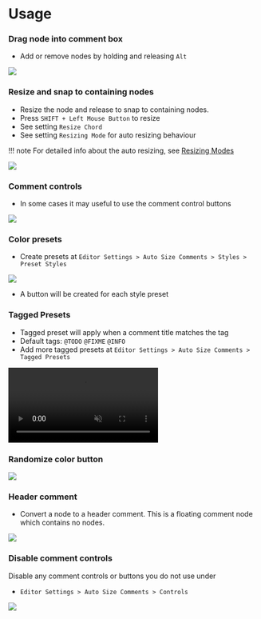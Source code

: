 # Usage

### Drag node into comment box

* Add or remove nodes by holding and releasing `Alt`

![](https://i.imgur.com/2IHt0Pv.gif)

### Resize and snap to containing nodes

* Resize the node and release to snap to containing nodes.
* Press `SHIFT + Left Mouse Button` to resize
* See setting `Resize Chord`
* See setting `Resizing Mode` for auto resizing behaviour

!!! note
    For detailed info about the auto resizing, see [Resizing Modes](faq.md#resizing-modes)

![](https://i.imgur.com/uXGwGcq.gif)

### Comment controls

* In some cases it may useful to use the comment control buttons

![](https://i.imgur.com/hK4W1lH.gif)

### Color presets

* Create presets at `Editor Settings > Auto Size Comments > Styles > Preset Styles`

![](https://i.imgur.com/CC6OwHO.png)

* A button will be created for each style preset

### Tagged Presets

* Tagged preset will apply when a comment title matches the tag
* Default tags: `@TODO` `@FIXME` `@INFO`
* Add more tagged presets at `Editor Settings > Auto Size Comments > Tagged Presets`

<video controls autoplay loop muted> 
<source src="../videos/tagged-presets.mp4" type="video/mp4">
    Your browser does not support the video tag.
</video>

### Randomize color button

![](https://i.imgur.com/u5SkKub.gif)

### Header comment

* Convert a node to a header comment. This is a floating comment node which contains no nodes.

![](https://i.imgur.com/vOLaUXV.gif)

### Disable comment controls

Disable any comment controls or buttons you do not use under

* `Editor Settings > Auto Size Comments > Controls`

![](https://i.imgur.com/6iNk294.png)